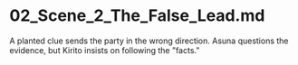 # 02_Scene_2_The_False_Lead.md
A planted clue sends the party in the wrong direction. Asuna questions the evidence, but Kirito insists on following the "facts."
